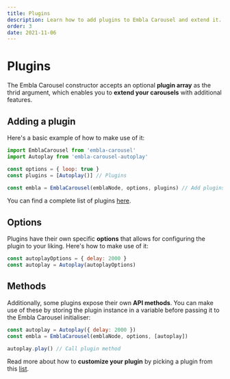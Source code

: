 ```yaml
---
title: Plugins
description: Learn how to add plugins to Embla Carousel and extend it.
order: 3
date: 2021-11-06
---
```


# Plugins

The Embla Carousel constructor accepts an optional **plugin array** as the thrid argument, which enables you to **extend your carousels** with additional features.

## Adding a plugin

Here's a basic example of how to make use of it:

```js
import EmblaCarousel from 'embla-carousel'
import Autoplay from 'embla-carousel-autoplay'

const options = { loop: true }
const plugins = [Autoplay()] // Plugins

const embla = EmblaCarousel(emblaNode, options, plugins) // Add plugins
```

You can find a complete list of plugins [here](/plugins/).

## Options

Plugins have their own specific **options** that allows for configuring the plugin to your liking. Here's how to make use of it:

```js
const autoplayOptions = { delay: 2000 }
const autoplay = Autoplay(autoplayOptions)
```

## Methods

Additionally, some plugins expose their own **API methods**. You can make use of these by storing the plugin instance in a variable before passing it to the Embla Carousel initialiser:

```js
const autoplay = Autoplay({ delay: 2000 })
const embla = EmblaCarousel(emblaNode, options, [autoplay])

autoplay.play() // Call plugin method
```

Read more about how to **customize your plugin** by picking a plugin from this [list](/plugins/).
